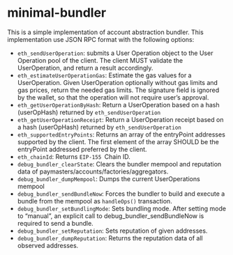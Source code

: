 # minimal-bundler

This is a simple implementation of account abstraction bundler. This implementation use JSON RPC format with the following options: 
- `eth_sendUserOperation`: submits a User Operation object to the User Operation pool of the client. The client MUST validate the UserOperation, and return a result accordingly.
- `eth_estimateUserOperationGas`: Estimate the gas values for a UserOperation. Given UserOperation optionally without gas limits and gas prices, return the needed gas limits. The signature field is ignored by the wallet, so that the operation will not require user’s approval.
- `eth_getUserOperationByHash`: Return a UserOperation based on a hash (userOpHash) returned by `eth_sendUserOperation`
- `eth_getUserOperationReceipt`: Return a UserOperation receipt based on a hash (userOpHash) returned by `eth_sendUserOperation`
- `eth_supportedEntryPoints`: Returns an array of the entryPoint addresses supported by the client. The first element of the array SHOULD be the entryPoint addressed preferred by the client.
- `eth_chainId`: Returns `EIP-155 `Chain ID.
- `debug_bundler_clearState`: Clears the bundler mempool and reputation data of paymasters/accounts/factories/aggregators.
- `debug_bundler_dumpMempool`: Dumps the current UserOperations mempool
- `debug_bundler_sendBundleNow`: Forces the bundler to build and execute a bundle from the mempool as `handleOps()` transaction.
- `debug_bundler_setBundlingMode`: Sets bundling mode. After setting mode to “manual”, an explicit call to debug_bundler_sendBundleNow is required to send a bundle.
- `debug_bundler_setReputation`: Sets reputation of given addresses.
- `debug_bundler_dumpReputation`: Returns the reputation data of all observed addresses.




